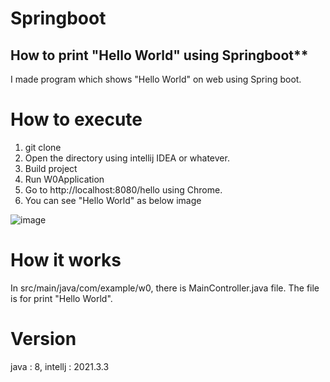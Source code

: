 # Springboot
## How to print "Hello World" using Springboot**

I made program which shows "Hello World" on web using Spring boot.

# How to execute
1. git clone 
2. Open the directory using intellij IDEA or whatever.
3. Build project
4. Run W0Application
5. Go to http://localhost:8080/hello using Chrome.
6. You can see "Hello World" as below image

![image](https://user-images.githubusercontent.com/92200502/169842027-1118f28d-a017-4ba3-8aa6-6d779e6ed1e1.png)


# How it works
In src/main/java/com/example/w0, there is MainController.java file.
The file is for print "Hello World".

# Version
java : 8, intellj : 2021.3.3
